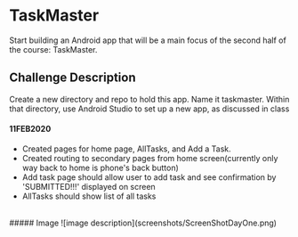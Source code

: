 #  TaskMaster 
<!-- Short summary or background information -->
Start building an Android app that will be a main focus of the second half of the course: TaskMaster.
## Challenge Description
<!-- Description of the challenge -->
Create a new directory and repo to hold this app. Name it taskmaster. Within that directory, use Android Studio to set up a new app, as discussed in class
#### 11FEB2020
<!-- What approach did you take? Why? What is the Big O space/time for this approach? -->


- Created pages for home page, AllTasks, and Add a Task.  
- Created routing to secondary pages from home screen(currently only way back to home is phone's back button)
- Add task page should allow user to add task and see confirmation by 'SUBMITTED!!!' displayed on screen
- AllTasks should show list of all tasks
<br>
##### Image
![image description](screenshots/ScreenShotDayOne.png)



